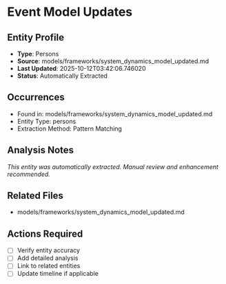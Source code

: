 # Event Model Updates

## Entity Profile
- **Type**: Persons
- **Source**: models/frameworks/system_dynamics_model_updated.md
- **Last Updated**: 2025-10-12T03:42:06.746020
- **Status**: Automatically Extracted

## Occurrences
- Found in: models/frameworks/system_dynamics_model_updated.md
- Entity Type: persons
- Extraction Method: Pattern Matching

## Analysis Notes
*This entity was automatically extracted. Manual review and enhancement recommended.*

## Related Files
- models/frameworks/system_dynamics_model_updated.md

## Actions Required
- [ ] Verify entity accuracy
- [ ] Add detailed analysis
- [ ] Link to related entities
- [ ] Update timeline if applicable
